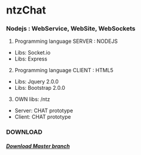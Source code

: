 # ntzChat
  ### Nodejs : WebService, WebSite, WebSockets

1. Programming language SERVER : NODEJS
 + Libs: Socket.io
 + Libs: Express

2. Programming language CLIENT : HTML5
 + Libs: Jquery 2.0.0
 + Libs: Bootstrap 2.0.0

3. OWN libs: /ntz
 - Server: CHAT prototype
 - Client: CHAT prototype
 
 ### DOWNLOAD
 
 ##### [ Download Master branch ](https://github.com/netzulo/ntzChat/archive/master.zip)
